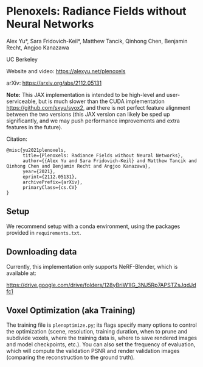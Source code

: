 # Plenoxels: Radiance Fields without Neural Networks
Alex Yu\*, Sara Fridovich-Keil\*, Matthew Tancik, Qinhong Chen, Benjamin Recht, Angjoo Kanazawa

UC Berkeley

Website and video: <https://alexyu.net/plenoxels>

arXiv: <https://arxiv.org/abs/2112.05131>

**Note:** This JAX implementation is intended to be high-level and user-serviceable, but is much slower than the CUDA implementation <https://github.com/sxyu/svox2>, and there is not perfect feature alignment between the two versions (this JAX version can likely be sped up significantly, and we may push performance improvements and extra features in the future).



Citation:
```
@misc{yu2021plenoxels,
      title={Plenoxels: Radiance Fields without Neural Networks}, 
      author={{Alex Yu and Sara Fridovich-Keil} and Matthew Tancik and Qinhong Chen and Benjamin Recht and Angjoo Kanazawa},
      year={2021},
      eprint={2112.05131},
      archivePrefix={arXiv},
      primaryClass={cs.CV}
}
```
## Setup

We recommend setup with a conda environment, using the packages provided in `requirements.txt`.

## Downloading data

Currently, this implementation only supports NeRF-Blender, which is available at:

<https://drive.google.com/drive/folders/128yBriW1IG_3NJ5Rp7APSTZsJqdJdfc1>

## Voxel Optimization (aka Training)

The training file is `plenoptimize.py`; its flags specify many options to control the optimization (scene, resolution, training duration, when to prune and subdivide voxels, where the training data is, where to save rendered images and model checkpoints, etc.). You can also set the frequency of evaluation, which will compute the validation PSNR and render validation images (comparing the reconstruction to the ground truth).

